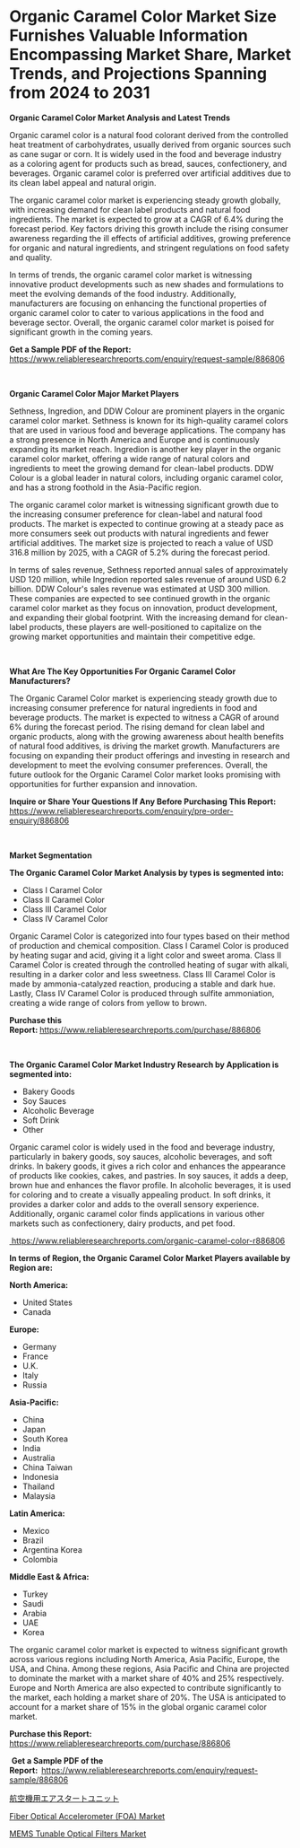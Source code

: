 <p><h1>Organic Caramel Color Market Size Furnishes Valuable Information Encompassing Market Share, Market Trends, and Projections Spanning from 2024 to 2031</h1></p><p><strong>Organic Caramel Color Market Analysis and Latest Trends</strong></p>
<p><p>Organic caramel color is a natural food colorant derived from the controlled heat treatment of carbohydrates, usually derived from organic sources such as cane sugar or corn. It is widely used in the food and beverage industry as a coloring agent for products such as bread, sauces, confectionery, and beverages. Organic caramel color is preferred over artificial additives due to its clean label appeal and natural origin.</p><p>The organic caramel color market is experiencing steady growth globally, with increasing demand for clean label products and natural food ingredients. The market is expected to grow at a CAGR of 6.4% during the forecast period. Key factors driving this growth include the rising consumer awareness regarding the ill effects of artificial additives, growing preference for organic and natural ingredients, and stringent regulations on food safety and quality.</p><p>In terms of trends, the organic caramel color market is witnessing innovative product developments such as new shades and formulations to meet the evolving demands of the food industry. Additionally, manufacturers are focusing on enhancing the functional properties of organic caramel color to cater to various applications in the food and beverage sector. Overall, the organic caramel color market is poised for significant growth in the coming years.</p></p>
<p><strong>Get a Sample PDF of the Report:&nbsp;</strong> <a href="https://www.reliableresearchreports.com/enquiry/request-sample/886806">https://www.reliableresearchreports.com/enquiry/request-sample/886806</a></p>
<p>&nbsp;</p>
<p><strong>Organic Caramel Color Major Market Players</strong></p>
<p><p>Sethness, Ingredion, and DDW Colour are prominent players in the organic caramel color market. Sethness is known for its high-quality caramel colors that are used in various food and beverage applications. The company has a strong presence in North America and Europe and is continuously expanding its market reach. Ingredion is another key player in the organic caramel color market, offering a wide range of natural colors and ingredients to meet the growing demand for clean-label products. DDW Colour is a global leader in natural colors, including organic caramel color, and has a strong foothold in the Asia-Pacific region.</p><p>The organic caramel color market is witnessing significant growth due to the increasing consumer preference for clean-label and natural food products. The market is expected to continue growing at a steady pace as more consumers seek out products with natural ingredients and fewer artificial additives. The market size is projected to reach a value of USD 316.8 million by 2025, with a CAGR of 5.2% during the forecast period.</p><p>In terms of sales revenue, Sethness reported annual sales of approximately USD 120 million, while Ingredion reported sales revenue of around USD 6.2 billion. DDW Colour's sales revenue was estimated at USD 300 million. These companies are expected to see continued growth in the organic caramel color market as they focus on innovation, product development, and expanding their global footprint. With the increasing demand for clean-label products, these players are well-positioned to capitalize on the growing market opportunities and maintain their competitive edge.</p></p>
<p>&nbsp;</p>
<p><strong>What Are The Key Opportunities For Organic Caramel Color Manufacturers?</strong></p>
<p><p>The Organic Caramel Color market is experiencing steady growth due to increasing consumer preference for natural ingredients in food and beverage products. The market is expected to witness a CAGR of around 6% during the forecast period. The rising demand for clean label and organic products, along with the growing awareness about health benefits of natural food additives, is driving the market growth. Manufacturers are focusing on expanding their product offerings and investing in research and development to meet the evolving consumer preferences. Overall, the future outlook for the Organic Caramel Color market looks promising with opportunities for further expansion and innovation.</p></p>
<p><strong>Inquire or Share Your Questions If Any Before Purchasing This Report:</strong> <a href="https://www.reliableresearchreports.com/enquiry/pre-order-enquiry/886806">https://www.reliableresearchreports.com/enquiry/pre-order-enquiry/886806</a></p>
<p>&nbsp;</p>
<p><strong>Market Segmentation</strong></p>
<p><strong>The Organic Caramel Color Market Analysis by types is segmented into:</strong></p>
<p><ul><li>Class I Caramel Color</li><li>Class II Caramel Color</li><li>Class III Caramel Color</li><li>Class IV Caramel Color</li></ul></p>
<p><p>Organic Caramel Color is categorized into four types based on their method of production and chemical composition. Class I Caramel Color is produced by heating sugar and acid, giving it a light color and sweet aroma. Class II Caramel Color is created through the controlled heating of sugar with alkali, resulting in a darker color and less sweetness. Class III Caramel Color is made by ammonia-catalyzed reaction, producing a stable and dark hue. Lastly, Class IV Caramel Color is produced through sulfite ammoniation, creating a wide range of colors from yellow to brown.</p></p>
<p><strong>Purchase this Report:&nbsp;</strong><a href="https://www.reliableresearchreports.com/purchase/886806">https://www.reliableresearchreports.com/purchase/886806</a></p>
<p>&nbsp;</p>
<p><strong>The Organic Caramel Color Market Industry Research by Application is segmented into:</strong></p>
<p><ul><li>Bakery Goods</li><li>Soy Sauces</li><li>Alcoholic Beverage</li><li>Soft Drink</li><li>Other</li></ul></p>
<p><p>Organic caramel color is widely used in the food and beverage industry, particularly in bakery goods, soy sauces, alcoholic beverages, and soft drinks. In bakery goods, it gives a rich color and enhances the appearance of products like cookies, cakes, and pastries. In soy sauces, it adds a deep, brown hue and enhances the flavor profile. In alcoholic beverages, it is used for coloring and to create a visually appealing product. In soft drinks, it provides a darker color and adds to the overall sensory experience. Additionally, organic caramel color finds applications in various other markets such as confectionery, dairy products, and pet food.</p></p>
<p><a href="https://www.reliableresearchreports.com/organic-caramel-color-r886806">&nbsp;https://www.reliableresearchreports.com/organic-caramel-color-r886806</a></p>
<p><strong>In terms of Region, the Organic Caramel Color Market Players available by Region are:</strong></p>
<p>
    <p> <strong> North America: </strong>
        <ul>
            <li>United States</li>
            <li>Canada</li>
        </ul>
        </p> 
    <p> <strong> Europe: </strong>
        <ul>
            <li>Germany</li>
            <li>France</li>
            <li>U.K.</li>
            <li>Italy</li>
            <li>Russia</li>
        </ul>
        </p> 
    <p> <strong> Asia-Pacific: </strong>
        <ul>
            <li>China</li>
            <li>Japan</li>
            <li>South Korea</li>
            <li>India</li>
            <li>Australia</li>
            <li>China Taiwan</li>
            <li>Indonesia</li>
            <li>Thailand</li>
            <li>Malaysia</li>
        </ul>
        </p> 
    <p> <strong> Latin America: </strong>
        <ul>
            <li>Mexico</li>
            <li>Brazil</li>
            <li>Argentina Korea</li>
            <li>Colombia</li>
        </ul>
        </p> 
    <p> <strong> Middle East & Africa: </strong>
        <ul>
            <li>Turkey</li>
            <li>Saudi</li>
            <li>Arabia</li>
            <li>UAE</li>
            <li>Korea</li>
        </ul>
    </p>
    </p>
<p><p>The organic caramel color market is expected to witness significant growth across various regions including North America, Asia Pacific, Europe, the USA, and China. Among these regions, Asia Pacific and China are projected to dominate the market with a market share of 40% and 25% respectively. Europe and North America are also expected to contribute significantly to the market, each holding a market share of 20%. The USA is anticipated to account for a market share of 15% in the global organic caramel color market.</p></p>
<p><strong>Purchase this Report: </strong><a href="https://www.reliableresearchreports.com/purchase/886806">https://www.reliableresearchreports.com/purchase/886806</a></p>
<p>&nbsp;<strong>Get a Sample PDF of the Report:&nbsp;&nbsp;</strong><a href="https://www.reliableresearchreports.com/enquiry/request-sample/886806">https://www.reliableresearchreports.com/enquiry/request-sample/886806</a></p>
<p><strong></strong></p>
<p><p><a href="https://github.com/MacyOrn/Market-Research-Report-List-1/blob/main/6311387150079.md">航空機用エアスタートユニット</a></p><p><a href="https://github.com/nafiafirdania/Market-Research-Report-List-1/blob/main/fiber-optical-accelerometer-foa-market.md">Fiber Optical Accelerometer (FOA) Market</a></p><p><a href="https://github.com/faisalayoob601/Market-Research-Report-List-1/blob/main/mems-tunable-optical-filters-market.md">MEMS Tunable Optical Filters Market</a></p></p>